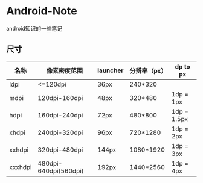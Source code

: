# Android-Note
android知识的一些笔记

## 尺寸
| 名称      | 像素密度范围           | launcher  | 分辨率（px） | dp to px
| ----------|-----------------------|----------|-------------|---------|
| ldpi      | <=120dpi              | 36px     | 240*320     |  
| mdpi      | 120dpi-160dpi         | 48px     | 320*480     | 1dp = 1px|
| hdpi      | 160dpi-240dpi         | 72px     | 480*800     | 1dp = 1.5px|
| xhdpi     | 240dpi-320dpi         | 96px     | 720*1280    | 1dp = 2px|
| xxhdpi    | 320dpi-480dpi         | 144px    | 1080*1920   | 1dp = 3px|
| xxxhdpi   | 480dpi-640dpi(560dpi) | 192px    | 1440*2560   | 1dp = 4px|

